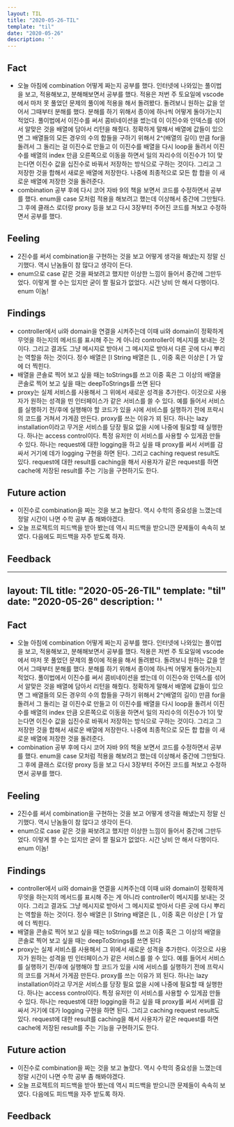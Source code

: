 ```yaml
---
layout: TIL
title: "2020-05-26-TIL"
template: "til"
date: "2020-05-26"
description: ''
---
```


## Fact

- 오늘 아침에 combination 어떻게 짜는지 공부를 했다. 인터넷에 나와있는 풀이법을 보고, 적용해보고, 분해해보면서 공부를 했다. 적용은 저번 주 토요일에 vscode에서 마저 못 풀었던 문제의 풀이에 적용을 해서 돌려봤다. 돌려보니 원하는 값을 얻어서 그때부터 분해를 했다. 분해를 하기 위해서 종이에 하나씩 어떻게 돌아가는지 적었다. 풀이법에서 이진수를 써서 콤비네이션을 썼는데 이 이진수와 인덱스를 섞어서 알맞은 것을 배열에 담아서 리턴을 해줬다. 정확하게 말해서 배열에 값들이 있으면 그 배열들의 모든 경우의 수의 합들을 구하기 위해서 2^(배열의 길이) 만큼 for을 돌려서 그 돌리는 걸 이진수로 만들고 이 이진수를 배열을 다시 loop을 돌려서 이진수를 배열의 index 만큼 오른쪽으로 이동을 하면서 일의 자리수의 이진수가 1이 맞는다면 이진수 값을 십진수로 바꿔서 저장하는 방식으로 구하는 것이다. 그리고 그 저장한 것을 합해서 새로운 배열에 저장한다. 나중에 최종적으로 모든 합 합을 이 새로운 배열에 저장한 것을 돌려준다.
- combination 공부 후에 다시 코어 자바 9의 책을 보면서 코드를 수정하면서 공부를 했다. enum을 case 모처럼 적용을 해보려고 했는데 이상해서 중간에 그만뒀다. 그 후에 클래스 로더랑 proxy 등을 보고 다시 3장부터 주어진 코드를 쳐보고 수정하면서 공부를 했다.

## Feeling

- 2진수를 써서 combination을 구현하는 것을 보고 어떻게 생각을 해냈는지 정말 신기했다. 역시 난놈들이 참 많다고 생각이 든다.
- enum으로 case 같은 것을 짜보려고 했지만 이상한 느낌이 들어서 중간에 그만두었다. 이렇게 짤 수는 있지만 굳이 짤 필요가 없었다. 시간 낭비 안 해서 다행이다. enum 이놈!

## Findings

- controller에서 ui와 domain을 연결을 시켜주는데 이때 ui와 domain이 정확하게 무엇을 하는지의 메서드를 표시해 주는 게 아니라 controller이 메시지를 보내는 것이다. 그리고 결과도 그냥 메시지로 받아서 그 메시지로 받아서 다른 곳에 다시 뿌리는 역할을 하는 것이다. 정수 배열은 [I String 배열은 [L , 이중 혹은 이상은 [ 가 앞에 더 찍힌다.
- 배열을 콘솔로 찍어 보고 싶을 때는 toStrings를 쓰고 이중 혹은 그 이상의 배열을 콘솔로 찍어 보고 싶을 때는 deepToStrings를 쓰면 된다
- proxy는 실제 서비스를 사용해서 그 위에서 새로운 성격을 추가한다. 이것으로 사용자가 원하는 성격을 띤 인터페이스가 같은 서비스를 쓸 수 있다. 예를 들어서 서비스를 실행하기 전/후에 실행해야 할 코드가 있을 시에 서비스를 실행하기 전에 프락시의 코드를 거쳐서 가게끔 만든다. proxy를 쓰는 이유가 꾀 된다. 하나는 lazy installation이라고 무거운 서비스를 당장 필요 없을 시에 나중에 필요할 때 실행한다. 하나는 access control이다. 특정 유저만 이 서비스를 사용할 수 있게끔 만들 수 있다. 하나는 request에 대한 logging을 하고 싶을 때 proxy를 써서 서버를 감싸서 거기에 데가 logging 구현을 하면 된다. 그리고 caching request result도 있다. request에 대한 result를 caching을 해서 사용자가 같은 request를 하면 cache에 저장된 result를 주는 기능을 구현하기도 한다. 

## Future action

- 이진수로 combination을 짜는 것을 보고 놀랐다. 역시 수학의 중요성을 느꼈는데 정말 시간이 나면 수학 공부 좀 해봐야겠다.
- 오늘 프로젝트의 피드백을 받아 봤는데 역시 피드백을 받으니깐 문제들이 속속히 보였다. 다음에도 피드백을 자주 받도록 하자.

## Feedback
---
layout: TIL
title: "2020-05-26-TIL"
template: "til"
date: "2020-05-26"
description: ''
---

## Fact

- 오늘 아침에 combination 어떻게 짜는지 공부를 했다. 인터넷에 나와있는 풀이법을 보고, 적용해보고, 분해해보면서 공부를 했다. 적용은 저번 주 토요일에 vscode에서 마저 못 풀었던 문제의 풀이에 적용을 해서 돌려봤다. 돌려보니 원하는 값을 얻어서 그때부터 분해를 했다. 분해를 하기 위해서 종이에 하나씩 어떻게 돌아가는지 적었다. 풀이법에서 이진수를 써서 콤비네이션을 썼는데 이 이진수와 인덱스를 섞어서 알맞은 것을 배열에 담아서 리턴을 해줬다. 정확하게 말해서 배열에 값들이 있으면 그 배열들의 모든 경우의 수의 합들을 구하기 위해서 2^(배열의 길이) 만큼 for을 돌려서 그 돌리는 걸 이진수로 만들고 이 이진수를 배열을 다시 loop을 돌려서 이진수를 배열의 index 만큼 오른쪽으로 이동을 하면서 일의 자리수의 이진수가 1이 맞는다면 이진수 값을 십진수로 바꿔서 저장하는 방식으로 구하는 것이다. 그리고 그 저장한 것을 합해서 새로운 배열에 저장한다. 나중에 최종적으로 모든 합 합을 이 새로운 배열에 저장한 것을 돌려준다.
- combination 공부 후에 다시 코어 자바 9의 책을 보면서 코드를 수정하면서 공부를 했다. enum을 case 모처럼 적용을 해보려고 했는데 이상해서 중간에 그만뒀다. 그 후에 클래스 로더랑 proxy 등을 보고 다시 3장부터 주어진 코드를 쳐보고 수정하면서 공부를 했다.

## Feeling

- 2진수를 써서 combination을 구현하는 것을 보고 어떻게 생각을 해냈는지 정말 신기했다. 역시 난놈들이 참 많다고 생각이 든다.
- enum으로 case 같은 것을 짜보려고 했지만 이상한 느낌이 들어서 중간에 그만두었다. 이렇게 짤 수는 있지만 굳이 짤 필요가 없었다. 시간 낭비 안 해서 다행이다. enum 이놈!

## Findings

- controller에서 ui와 domain을 연결을 시켜주는데 이때 ui와 domain이 정확하게 무엇을 하는지의 메서드를 표시해 주는 게 아니라 controller이 메시지를 보내는 것이다. 그리고 결과도 그냥 메시지로 받아서 그 메시지로 받아서 다른 곳에 다시 뿌리는 역할을 하는 것이다. 정수 배열은 [I String 배열은 [L , 이중 혹은 이상은 [ 가 앞에 더 찍힌다.
- 배열을 콘솔로 찍어 보고 싶을 때는 toStrings를 쓰고 이중 혹은 그 이상의 배열을 콘솔로 찍어 보고 싶을 때는 deepToStrings를 쓰면 된다
- proxy는 실제 서비스를 사용해서 그 위에서 새로운 성격을 추가한다. 이것으로 사용자가 원하는 성격을 띤 인터페이스가 같은 서비스를 쓸 수 있다. 예를 들어서 서비스를 실행하기 전/후에 실행해야 할 코드가 있을 시에 서비스를 실행하기 전에 프락시의 코드를 거쳐서 가게끔 만든다. proxy를 쓰는 이유가 꾀 된다. 하나는 lazy installation이라고 무거운 서비스를 당장 필요 없을 시에 나중에 필요할 때 실행한다. 하나는 access control이다. 특정 유저만 이 서비스를 사용할 수 있게끔 만들 수 있다. 하나는 request에 대한 logging을 하고 싶을 때 proxy를 써서 서버를 감싸서 거기에 데가 logging 구현을 하면 된다. 그리고 caching request result도 있다. request에 대한 result를 caching을 해서 사용자가 같은 request를 하면 cache에 저장된 result를 주는 기능을 구현하기도 한다. 

## Future action

- 이진수로 combination을 짜는 것을 보고 놀랐다. 역시 수학의 중요성을 느꼈는데 정말 시간이 나면 수학 공부 좀 해봐야겠다.
- 오늘 프로젝트의 피드백을 받아 봤는데 역시 피드백을 받으니깐 문제들이 속속히 보였다. 다음에도 피드백을 자주 받도록 하자.

## Feedback
